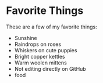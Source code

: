 # Favorite Things

These are a few of my favorite things:

- Sunshine
- Raindrops on roses
- Whiskers on cute puppies
- Bright copper kettles
- Warm woolen mittens
- Not editing directly on GitHub
- food
